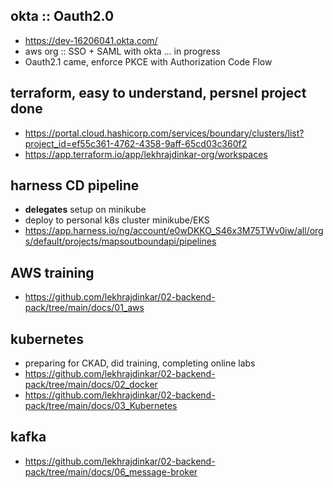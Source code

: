 ## **okta :: Oauth2.0**
- https://dev-16206041.okta.com/
- aws org :: SSO + SAML with okta ... in progress
- Oauth2.1 came, enforce PKCE with Authorization Code Flow

## **terraform**, easy to understand, persnel project done
- https://portal.cloud.hashicorp.com/services/boundary/clusters/list?project_id=ef55c361-4762-4358-9aff-65cd03c360f2
- https://app.terraform.io/app/lekhrajdinkar-org/workspaces

## **harness CD pipeline**
- **delegates** setup on minikube
- deploy to personal k8s cluster minikube/EKS
- https://app.harness.io/ng/account/e0wDKKO_S46x3M75TWv0iw/all/orgs/default/projects/mapsoutboundapi/pipelines

## AWS training
- https://github.com/lekhrajdinkar/02-backend-pack/tree/main/docs/01_aws

## **kubernetes**
- preparing for CKAD, did training, completing online labs
- https://github.com/lekhrajdinkar/02-backend-pack/tree/main/docs/02_docker
- https://github.com/lekhrajdinkar/02-backend-pack/tree/main/docs/03_Kubernetes

## kafka
- https://github.com/lekhrajdinkar/02-backend-pack/tree/main/docs/06_message-broker
